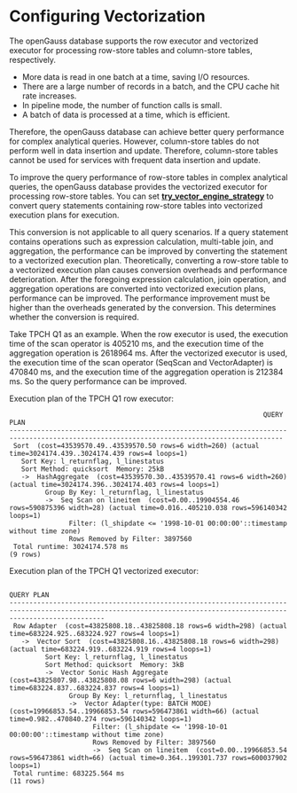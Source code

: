 # Configuring Vectorization<a name="EN-US_TOPIC_0000001241171615"></a>

The openGauss database supports the row executor and vectorized executor for processing row-store tables and column-store tables, respectively.

-   More data is read in one batch at a time, saving I/O resources.
-   There are a large number of records in a batch, and the CPU cache hit rate increases.
-   In pipeline mode, the number of function calls is small.
-   A batch of data is processed at a time, which is efficient.

Therefore, the openGauss database can achieve better query performance for complex analytical queries. However, column-store tables do not perform well in data insertion and update. Therefore, column-store tables cannot be used for services with frequent data insertion and update.

To improve the query performance of row-store tables in complex analytical queries, the openGauss database provides the vectorized executor for processing row-store tables. You can set  **[try\_vector\_engine\_strategy](optimizer-method-configuration.md#section145867222412)**  to convert query statements containing row-store tables into vectorized execution plans for execution.

This conversion is not applicable to all query scenarios. If a query statement contains operations such as expression calculation, multi-table join, and aggregation, the performance can be improved by converting the statement to a vectorized execution plan. Theoretically, converting a row-store table to a vectorized execution plan causes conversion overheads and performance deterioration. After the foregoing expression calculation, join operation, and aggregation operations are converted into vectorized execution plans, performance can be improved. The performance improvement must be higher than the overheads generated by the conversion. This determines whether the conversion is required.

Take TPCH Q1 as an example. When the row executor is used, the execution time of the scan operator is 405210 ms, and the execution time of the aggregation operation is 2618964 ms. After the vectorized executor is used, the execution time of the scan operator \(SeqScan and VectorAdapter\) is 470840 ms, and the execution time of the aggregation operation is 212384 ms. So the query performance can be improved.

Execution plan of the TPCH Q1 row executor:

```
                                                                QUERY PLAN                                                                 
-------------------------------------------------------------------------------------------------------------------------------------------
 Sort  (cost=43539570.49..43539570.50 rows=6 width=260) (actual time=3024174.439..3024174.439 rows=4 loops=1)
   Sort Key: l_returnflag, l_linestatus
   Sort Method: quicksort  Memory: 25kB
   ->  HashAggregate  (cost=43539570.30..43539570.41 rows=6 width=260) (actual time=3024174.396..3024174.403 rows=4 loops=1)
         Group By Key: l_returnflag, l_linestatus
         ->  Seq Scan on lineitem  (cost=0.00..19904554.46 rows=590875396 width=28) (actual time=0.016..405210.038 rows=596140342 loops=1)
               Filter: (l_shipdate <= '1998-10-01 00:00:00'::timestamp without time zone)
               Rows Removed by Filter: 3897560
 Total runtime: 3024174.578 ms
(9 rows)
```

Execution plan of the TPCH Q1 vectorized executor:

```
                                                                             QUERY PLAN                                                                             
--------------------------------------------------------------------------------------------------------------------------------------------------------------------
 Row Adapter  (cost=43825808.18..43825808.18 rows=6 width=298) (actual time=683224.925..683224.927 rows=4 loops=1)
   ->  Vector Sort  (cost=43825808.16..43825808.18 rows=6 width=298) (actual time=683224.919..683224.919 rows=4 loops=1)
         Sort Key: l_returnflag, l_linestatus
         Sort Method: quicksort  Memory: 3kB
         ->  Vector Sonic Hash Aggregate  (cost=43825807.98..43825808.08 rows=6 width=298) (actual time=683224.837..683224.837 rows=4 loops=1)
               Group By Key: l_returnflag, l_linestatus
               ->  Vector Adapter(type: BATCH MODE)  (cost=19966853.54..19966853.54 rows=596473861 width=66) (actual time=0.982..470840.274 rows=596140342 loops=1)
                     Filter: (l_shipdate <= '1998-10-01 00:00:00'::timestamp without time zone)
                     Rows Removed by Filter: 3897560
                     ->  Seq Scan on lineitem  (cost=0.00..19966853.54 rows=596473861 width=66) (actual time=0.364..199301.737 rows=600037902 loops=1)
 Total runtime: 683225.564 ms
(11 rows)
```

